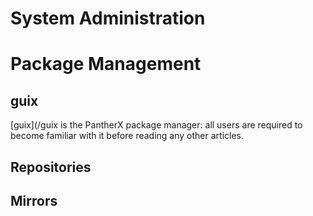 # System Administration

# Package Management

## guix

[guix](/guix is the PantherX package manager: all users are required to become familiar with it before reading any other articles. 

## Repositories

## Mirrors
